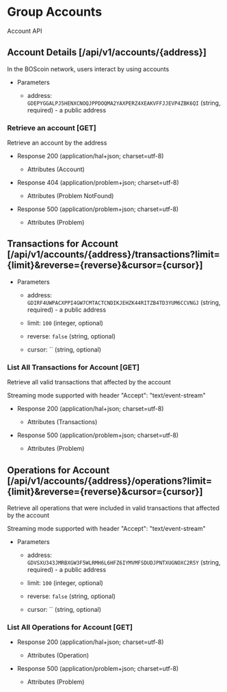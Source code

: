 # Group Accounts
Account API

## Account Details [/api/v1/accounts/{address}] 
<p> In the BOScoin network, users interact by using accounts </p>

+ Parameters

    + address: `GDEPYGGALPJ5HENXCNOQJPPDOQMA2YAXPERZ4XEAKVFFJJEVP4ZBK6QI` (string, required) - a public address

### Retrieve an account [GET]
<p> Retrieve an account by the address </p>

+ Response 200 (application/hal+json; charset=utf-8)

    + Attributes (Account)

+ Response 404 (application/problem+json; charset=utf-8)

    + Attributes (Problem NotFound)

+ Response 500 (application/problem+json; charset=utf-8)
    
    + Attributes (Problem)
    

## Transactions for Account [/api/v1/accounts/{address}/transactions?limit={limit}&reverse={reverse}&cursor={cursor}]

+ Parameters

    + address: `GDIRF4UWPACXPPI4GW7CMTACTCNDIKJEHZK44RITZB4TD3YUM6CCVNGJ` (string, required) - a public address
    
    + limit: `100` (integer, optional)
            
    + reverse: `false` (string, optional)
            
    + cursor: `` (string, optional)


### List All Transactions for Account [GET]
<p> Retrieve all valid transactions that affected by the account </p>

<p> Streaming mode supported with header "Accept": "text/event-stream" </p>

+ Response 200 (application/hal+json; charset=utf-8)

    + Attributes (Transactions)

+ Response 500 (application/problem+json; charset=utf-8)
    
    + Attributes (Problem)


## Operations for Account [/api/v1/accounts/{address}/operations?limit={limit}&reverse={reverse}&cursor={cursor}]
<p> Retrieve all operations that were included in valid transactions that affected by the account </p>

<p> Streaming mode supported with header "Accept": "text/event-stream" </p>

+ Parameters

    + address: `GDVSXU343JMRBXGW3F5WLRMH6L6HFZ6IYMVMFSDUDJPNTXUGNOXC2R5Y` (string, required) - a public address

    + limit: `100` (integer, optional)
        
    + reverse: `false` (string, optional)
        
    + cursor: `` (string, optional)

### List All Operations for Account [GET]

+ Response 200 (application/hal+json; charset=utf-8)

    + Attributes (Operation)

+ Response 500 (application/problem+json; charset=utf-8)

    + Attributes (Problem)